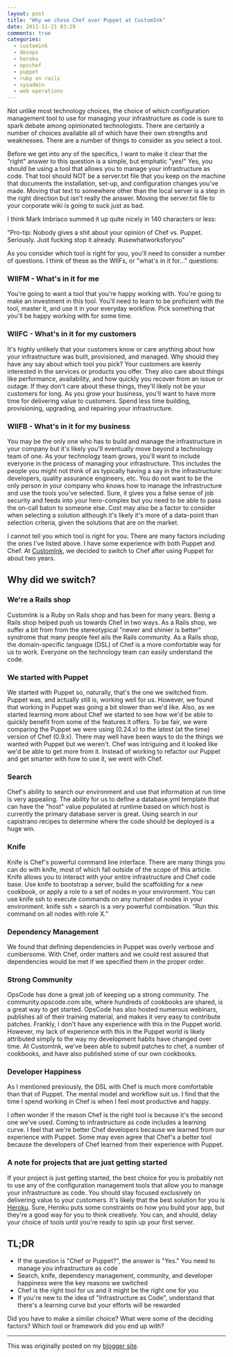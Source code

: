```yaml
---
layout: post
title: "Why we chose Chef over Puppet at CustomInk"
date: 2011-11-21 03:29
comments: true
categories:
  - customink
  - devops
  - heroku
  - opschef
  - puppet
  - ruby on rails
  - sysadmin
  - web operations
---
```

Not unlike most technology choices, the choice of which configuration management tool to use for managing your infrastructure as code is sure to spark debate among opinionated technologists. There are certainly a number of choices available all of which have their own strengths and weaknesses. There are a number of things to consider as you select a tool.

Before we get into any of the specifics, I want to make it clear that the "right" answer to this question is a simple, but emphatic "yes!" Yes, you should be using a tool that allows you to manage your infrastructure as code. That tool should NOT be a server.txt file that you keep on the machine that documents the installation, set-up, and configuration changes you've made. Moving that text to somewhere other than the local server is a step in the right direction but isn't really the answer. Moving the server.txt file to your corporate wiki is going to suck just as bad.

I think Mark Imbriaco summed it up quite nicely in 140 characters or less:

"Pro-tip: Nobody gives a shit about your opinion of Chef vs. Puppet. Seriously. Just fucking stop it already. #usewhatworksforyou"

As you consider which tool is right for you, you'll need to consider a number of questions. I think of these as the WIIFs, or "what's in it for..." questions:
<!--more-->
### WIIFM - What's in it for me
You're going to want a tool that you're happy working with. You're going to make an investment in this tool. You'll need to learn to be proficient with the tool, master it, and use it in your everyday workflow. Pick something that you'll be happy working with for some time.

### WIIFC - What's in it for my customers
It's highly unlikely that your customers know or care anything about how your infrastructure was built, provisioned, and managed. Why should they have any say about which tool you pick? Your customers are keenly interested in the services or products you offer. They also care about things like performance, availability, and how quickly you recover from an issue or outage. If they don't care about these things, they'll likely not be your customers for long. As you grow your business, you'll want to have more time for delivering value to customers. Spend less time building, provisioning, upgrading, and repairing your infrastructure.

### WIIFB - What's in it for my business
You may be the only one who has to build and manage the infrastructure in your company but it's likely you'll eventually move beyond a technology team of one. As your technology team grows, you'll want to include everyone in the process of managing your infrastructure. This includes the people you might not think of as typically having a say in the infrastructure: developers, quality assurance engineers, etc. You do not want to be the only person in your company who knows how to manage the infrastructure and use the tools you've selected. Sure, it gives you a false sense of job security and feeds into your hero-complex but you need to be able to pass the on-call baton to someone else. Cost may also be a factor to consider when selecting a solution although it's likely it's more of a data-point than selection criteria, given the solutions that are on the market.

I cannot tell you which tool is right for you. There are many factors including the ones I've listed above. I have some experience with both Puppet and Chef. At [CustomInk](http://www.customink.com), we decided to switch to Chef after using Puppet for about two years.

## Why did we switch?
### We're a Rails shop
CustomInk is a Ruby on Rails shop and has been for many years. Being a Rails shop helped push us towards Chef in two ways. As a Rails shop, we suffer a bit from from the stereotypical "newer and shinier is better" syndrome that many people feel ails the Rails community. As a Rails shop, the domain-specific language (DSL) of Chef is a more comfortable way for us to work. Everyone on the technology team can easily understand the code.

### We started with Puppet
We started with Puppet so, naturally, that's the one we switched from. Puppet was, and actually still is, working well for us. However, we found that working in Puppet was going a bit slower than we'd like. Also, as we started learning more about Chef we started to see how we'd be able to quickly benefit from some of the features it offers. To be fair, we were comparing the Puppet we were using (0.24.x) to the latest (at the time) version of Chef (0.9.x). There may well have been ways to do the things we wanted with Puppet but we weren't. Chef was intriguing and it looked like we'd be able to get more from it. Instead of working to refactor our Puppet and get smarter with how to use it, we went with Chef.

### Search
Chef's ability to search our environment and use that information at run time is very appealing. The ability for us to define a database.yml template that can have the "host" value populated at runtime based on which host is currently the primary database server is great. Using search in our capistrano recipes to determine where the code should be deployed is a huge win.

### Knife
Knife is Chef's powerful command line interface. There are many things you can do with knife, most of which fall outside of the scope of this article. Knife allows you to interact with your entire infrastructure and Chef code base. Use knife to bootstrap a server, build the scaffolding for a new cookbook, or apply a role to a set of nodes in your environment. You can use knife ssh to execute commands on any number of nodes in your environment. knife ssh + search is a very powerful combination. "Run this command on all nodes with role X."

### Dependency Management
We found that defining dependencies in Puppet was overly verbose and cumbersome. With Chef, order matters and we could rest assured that dependencies would be met if we specified them in the proper order.

### Strong Community
OpsCode has done a great job of keeping up a strong community. The community.opscode.com site, where hundreds of cookbooks are shared, is a great way to get started. OpsCode has also hosted numerous webinars, publishes all of their training material, and makes it very easy to contribute patches. Frankly, I don't have any experience with this in the Puppet world. However, my lack of experience with this in the Puppet world is likely attributed simply to the way my development habits have changed over time. At CustomInk, we've been able to submit patches to chef, a number of cookbooks, and have also published some of our own cookbooks.

### Developer Happiness
As I mentioned previously, the DSL with Chef is much more comfortable than that of Puppet. The mental model and workflow suit us. I find that the time I spend working in Chef is when I feel most productive and happy.

I often wonder if the reason Chef is the right tool is because it's the second one we've used. Coming to infrastructure as code includes a learning curve. I feel that we're better Chef developers because we learned from our experience with Puppet. Some may even agree that Chef's a better tool because the developers of Chef learned from their experience with Puppet.

### A note for projects that are just getting started
If your project is just getting started, the best choice for you is probably not to use any of the configuration management tools that allow you to manage your infrastructure as code. You should stay focused exclusively on delivering value to your customers. It's likely that the best solution for you is [Heroku](http://www.heroku.com/). Sure, Heroku puts some constraints on how you build your app, but they're a good way for you to think creatively. You can, and should, delay your choice of tools until you're ready to spin up your first server.

## TL;DR

* If the question is "Chef or Puppet?", the answer is "Yes." You need to manage you infrastructure as code
* Search, knife, dependency management, community, and developer happiness were the key reasons we switched
* Chef is the right tool for us and it might be the right one for you
* If you're new to the idea of "Infrastructure as Code", understand that there's a learning curve but your efforts will be rewarded

Did you have to make a similar choice? What were some of the deciding factors? Which tool or framework did you end up with?

---
This was originally posted on my [blogger site](http://nathenharvey.blogspot.com/2011/11/why-we-chose-puppet-over-chef-at.html).
